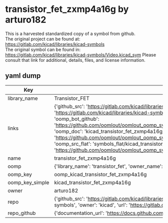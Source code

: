 # transistor_fet_zxmp4a16g by arturo182  
This is a harvested standardized copy of a symbol from github.  
The original project can be found at:  
https://gitlab.com/kicad/libraries/kicad-symbols  
The original symbol can be found in:
https://gitlab.com/kicad/libraries/kicad-symbols/Video.kicad_sym
Please consult that link for additional, details, files, and license information.  
## yaml dump  
| Key | Value |  
| --- | --- |  
| library_name | Transistor_FET |  
| links | {'github_src': 'https://gitlab.com/kicad/libraries/kicad-symbols/Video.kicad_sym', 'github_src_repo': 'https://gitlab.com/kicad/libraries/kicad-symbols', 'oomp_bot': 'kicad_transistor_fet_zxmp4a16g/working', 'oomp_bot_github': 'https://github.com/oomlout/oomlout_oomp_symbol_bot/tree/main/kicad_transistor_fet_zxmp4a16g/working', 'oomp_doc': 'kicad_transistor_fet_zxmp4a16g/working', 'oomp_doc_github': 'https://github.com/oomlout/oomlout_oomp_symbol_doc/tree/main/kicad_transistor_fet_zxmp4a16g/working', 'oomp_src_flat': 'symbols_flat/kicad_transistor_fet_zxmp4a16g/working', 'oomp_src_flat_github': 'https://github.com/oomlout/oomlout_oomp_symbol_src/tree/main/kicad_transistor_fet_zxmp4a16g/working'} |  
| name | transistor_fet_zxmp4a16g |  
| oomp | {'library_name': 'transistor_fet', 'owner_name': 'kicad', 'symbol_name': 'transistor_fet_zxmp4a16g'} |  
| oomp_key | oomp_kicad_transistor_fet_zxmp4a16g |  
| oomp_key_simple | kicad_transistor_fet_zxmp4a16g |  
| owner | arturo182 |  
| repo | {'github_src': 'https://gitlab.com/kicad/libraries/kicad-symbols/Video.kicad_sym', 'name': 'libraries/kicad-symbols', 'owner': 'kicad', 'url': 'https://gitlab.com/kicad/libraries/kicad-symbols'} |  
| repo_github | {'documentation_url': 'https://docs.github.com/rest/repos/repos#get-a-repository', 'message': 'Not Found'} |  

